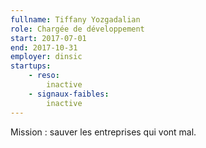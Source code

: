 ```yaml
---
fullname: Tiffany Yozgadalian
role: Chargée de développement
start: 2017-07-01
end: 2017-10-31
employer: dinsic
startups:
    - reso:
        inactive
    - signaux-faibles:
        inactive
---
```


Mission : sauver les entreprises qui vont mal.
